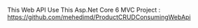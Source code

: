 This Web API Use This Asp.Net Core 6 MVC Project : https://github.com/mehedimd/ProductCRUDConsumingWebApi
